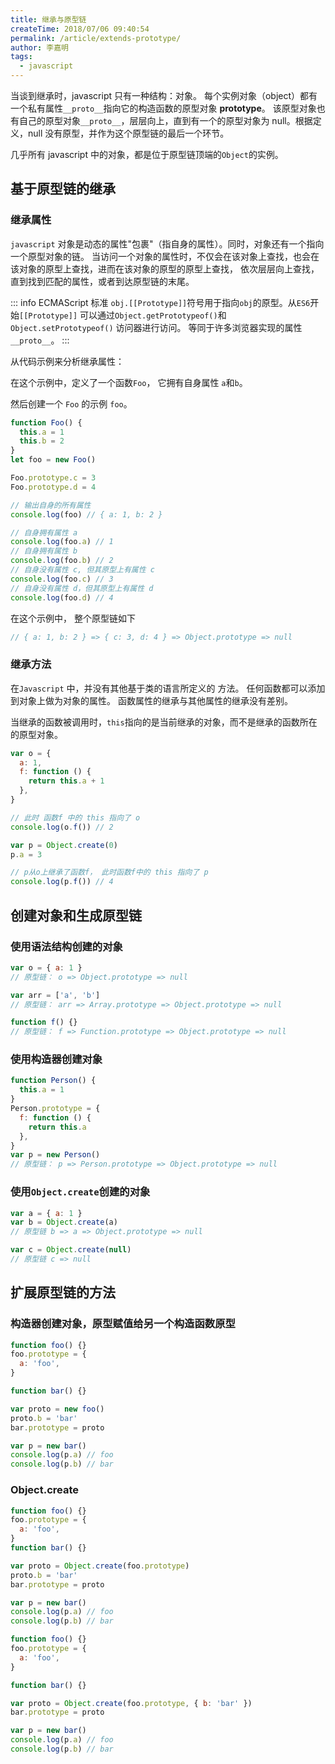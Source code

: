 ```yaml
---
title: 继承与原型链
createTime: 2018/07/06 09:40:54
permalink: /article/extends-prototype/
author: 李嘉明
tags:
  - javascript
---
```


当谈到继承时，javascript 只有一种结构：对象。
每个实例对象（object）都有一个私有属性`__proto__`指向它的构造函数的原型对象 **prototype**。
该原型对象也有自己的原型对象`__proto__`，层层向上，直到有一个的原型对象为 null。根据定义，null 没有原型，并作为这个原型链的最后一个环节。

<!-- more -->

几乎所有 javascript 中的对象，都是位于原型链顶端的`Object`的实例。

## 基于原型链的继承

### 继承属性

`javascript` 对象是动态的属性"包裹"（指自身的属性）。同时，对象还有一个指向一个原型对象的链。
当访问一个对象的属性时，不仅会在该对象上查找，也会在该对象的原型上查找，进而在该对象的原型的原型上查找，
依次层层向上查找，直到找到匹配的属性，或者到达原型链的末尾。

::: info ECMAScript 标准
`obj.[[Prototype]]`符号用于指向`obj`的原型。从`ES6`开始`[[Prototype]]`
可以通过`Object.getPrototypeof()`和 `Object.setPrototypeof()` 访问器进行访问。
等同于许多浏览器实现的属性`__proto__`。
:::

从代码示例来分析继承属性：

在这个示例中，定义了一个函数`Foo`， 它拥有自身属性 `a`和`b`。

然后创建一个 `Foo` 的示例 `foo`。

```js
function Foo() {
  this.a = 1
  this.b = 2
}
let foo = new Foo()

Foo.prototype.c = 3
Foo.prototype.d = 4

// 输出自身的所有属性
console.log(foo) // { a: 1, b: 2 }

// 自身拥有属性 a
console.log(foo.a) // 1
// 自身拥有属性 b
console.log(foo.b) // 2
// 自身没有属性 c, 但其原型上有属性 c
console.log(foo.c) // 3
// 自身没有属性 d，但其原型上有属性 d
console.log(foo.d) // 4
```

在这个示例中， 整个原型链如下

```js
// { a: 1, b: 2 } => { c: 3, d: 4 } => Object.prototype => null
```

### 继承方法

在`Javascript` 中，并没有其他基于类的语言所定义的 方法。
任何函数都可以添加到对象上做为对象的属性。
函数属性的继承与其他属性的继承没有差别。

当继承的函数被调用时，`this`指向的是当前继承的对象，而不是继承的函数所在的原型对象。

```js
var o = {
  a: 1,
  f: function () {
    return this.a + 1
  },
}

// 此时 函数f 中的 this 指向了 o
console.log(o.f()) // 2

var p = Object.create(0)
p.a = 3

// p从o上继承了函数f， 此时函数f中的 this 指向了 p
console.log(p.f()) // 4
```

## 创建对象和生成原型链

### 使用语法结构创建的对象

```js
var o = { a: 1 }
// 原型链： o => Object.prototype => null

var arr = ['a', 'b']
// 原型链： arr => Array.prototype => Object.prototype => null

function f() {}
// 原型链： f => Function.prototype => Object.prototype => null
```

### 使用构造器创建对象

```js
function Person() {
  this.a = 1
}
Person.prototype = {
  f: function () {
    return this.a
  },
}
var p = new Person()
// 原型链： p => Person.prototype => Object.prototype => null
```

### 使用`Object.create`创建的对象

```js
var a = { a: 1 }
var b = Object.create(a)
// 原型链 b => a => Object.prototype => null

var c = Object.create(null)
// 原型链 c => null
```

## 扩展原型链的方法

### 构造器创建对象，原型赋值给另一个构造函数原型

```js
function foo() {}
foo.prototype = {
  a: 'foo',
}

function bar() {}

var proto = new foo()
proto.b = 'bar'
bar.prototype = proto

var p = new bar()
console.log(p.a) // foo
console.log(p.b) // bar
```

### Object.create

```js
function foo() {}
foo.prototype = {
  a: 'foo',
}
function bar() {}

var proto = Object.create(foo.prototype)
proto.b = 'bar'
bar.prototype = proto

var p = new bar()
console.log(p.a) // foo
console.log(p.b) // bar
```

```js
function foo() {}
foo.prototype = {
  a: 'foo',
}

function bar() {}

var proto = Object.create(foo.prototype, { b: 'bar' })
bar.prototype = proto

var p = new bar()
console.log(p.a) // foo
console.log(p.b) // bar
```
